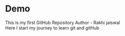# Demo
This is my first GitHub Repository
Author - Rakhi jaiswal
<br>
Here I start my journey to learn git and gitHub
